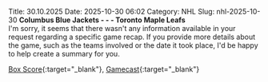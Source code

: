 Title: 30.10.2025
Date: 2025-10-30 06:02
Category: NHL 
Slug: nhl-2025-10-30 
**Columbus Blue Jackets - - - Toronto Maple Leafs**  
I'm sorry, it seems that there wasn't any information available in your request regarding a specific game recap. If you provide more details about the game, such as the teams involved or the date it took place, I'd be happy to help create a summary for you. 

[Box Score](/gamecenter/tor-vs-cbj/2025/10/29/2025020166){:target="_blank"}, [Gamecast](https://www.nhl.com/news/toronto-maple-leafs-columbus-blue-jackets-game-recap-october-29){:target="_blank"}<br>

